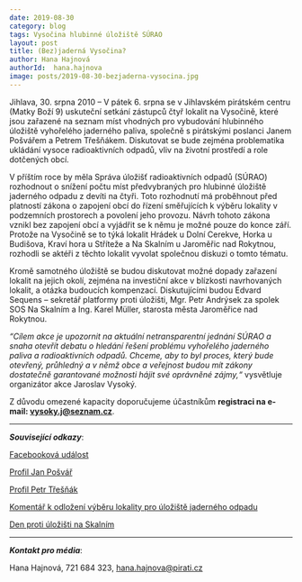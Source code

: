 ```yaml
---
date: 2019-08-30
category: blog
tags: Vysočina hlubinné úložiště SÚRAO
layout: post
title: (Bez)jaderná Vysočina?
author: Hana Hajnová
authorId:  hana.hajnova
image: posts/2019-08-30-bezjaderna-vysocina.jpg
---
```


Jihlava, 30. srpna 2010 – V pátek 6. srpna se v Jihlavském pirátském centru (Matky Boží 9) uskuteční setkání zástupců čtyř lokalit na Vysočině, které jsou zařazené na seznam míst vhodných pro vybudování hlubinného úložiště vyhořelého jaderného paliva, společně s pirátskými poslanci Janem Pošvářem a Petrem Třešňákem. Diskutovat se bude zejména problematika ukládání vysoce radioaktivních odpadů, vliv na životní prostředí a role dotčených obcí.

V příštím roce by měla Správa úložišť radioaktivních odpadů (SÚRAO) rozhodnout o snížení počtu míst předvybraných pro hlubinné úložiště jaderného odpadu z devíti na čtyři. Toto rozhodnutí má proběhnout před platností zákona o zapojení obcí do řízení směřujících k výběru lokality v podzemních prostorech a povolení jeho provozu. Návrh tohoto zákona vznikl bez zapojení obcí a vyjádřit se k němu je možné pouze do konce září. Protože na Vysočině se to týká lokalit Hrádek u Dolní Cerekve, Horka u Budišova, Kraví hora u Stříteže a Na Skalním u Jaroměřic nad Rokytnou, rozhodli se aktéři z těchto lokalit vyvolat společnou diskuzi o tomto tématu. 

Kromě samotného úložiště se budou diskutovat možné dopady zařazení lokalit na jejich okolí, zejména na investiční akce v blízkosti navrhovaných lokalit, a otázka budoucích kompenzací. Diskutujícími budou Edvard Sequens – sekretář platformy proti úložišti, Mgr. Petr Andrýsek za spolek SOS Na Skalním a Ing. Karel Müller, starosta města Jaroměřice nad Rokytnou.   

*“Cílem akce je upozornit na aktuální netransparentní jednání SÚRAO a snaha otevřít debatu o hledání řešení problému vyhořelého jaderného paliva a radioaktivních odpadů. Chceme, aby to byl proces, který bude otevřený, průhledný a v němž obce a veřejnost budou mít zákony dostatečně garantované možnosti hájit své oprávněné zájmy,“* vysvětluje organizátor akce Jaroslav Vysoký.

Z důvodu omezené kapacity doporučujeme účastníkům **registraci na e-mail: vysoky.j@seznam.cz**. 

---

***Související odkazy***:

[Facebooková událost]( https://www.facebook.com/events/2415830378676487/)

[Profil Jan Pošvář]( https://www.pirati.cz/lide/jan-posvar/)

[Profil Petr Třešňák]( https://www.pirati.cz/lide/petr-tresnak/)

[Komentář k odložení výběru lokality pro úložiště jaderného odpadu]( https://vysocina.pirati.cz/aktuality/jaderny-odpad.html)

[Den proti úložišti na Skalním]( https://vysocina.pirati.cz/aktuality/den-proti-ulozisti.html)

---

***Kontakt pro média***:

Hana Hajnová, 721 684 323, hana.hajnova@pirati.cz
